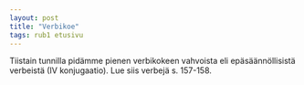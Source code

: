 ```yaml
---
layout: post
title: "Verbikoe"
tags: rub1 etusivu
---
```


Tiistain tunnilla pidämme pienen verbikokeen vahvoista eli epäsäännöllisistä verbeistä (IV konjugaatio). Lue siis verbejä s. 157-158. 